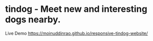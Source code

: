 # tindog - Meet new and interesting dogs nearby.
Live Demo https://moinuddinrao.github.io/responsive-tindog-website/ 

